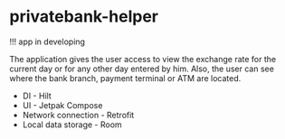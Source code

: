 # privatebank-helper
!!! app in developing

The application gives the user access to view the exchange rate for the current day or for any other day entered by him.
Also, the user can see where the bank branch, payment terminal or ATM are located.

* DI - Hilt
* UI - Jetpak Compose
* Network connection - Retrofit
* Local data storage - Room
